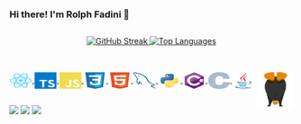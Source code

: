### Hi there! I'm Rolph Fadini 👋
##

<div align="center">
  <a href="https://github.com/RolphFadini">

  <!-- <img height="160em" src="https://github-readme-stats.vercel.app/api?username=RolphFadini&show_icons=true&theme=dracula&include_all_commits=true&count_private=true"/> -->
  <img height="160em" alt="GitHub Streak" src="https://github-readme-streak-stats.herokuapp.com/?user=RolphFadini&locale=en&theme=dracula&hide_border=false"/> 
  <img height="160em" alt="Top Languages" src="https://github-readme-stats.vercel.app/api/top-langs/?username=RolphFadini&layout=compact&langs_count=7&theme=dracula"/>

</div>

 
 ##
  
<div style="display: inline_block"><br>
  <img align="center" alt="Rolph-REACT" height="30" width="40" src="https://raw.githubusercontent.com/devicons/devicon/master/icons/react/react-original.svg">
  <img align="center" alt="Rolph-TYPESCRIPT" height="30" width="40" src="https://raw.githubusercontent.com/devicons/devicon/master/icons/typescript/typescript-original.svg">
  <img align="center" alt="Rolph-JS" height="30" width="40" src="https://raw.githubusercontent.com/devicons/devicon/master/icons/javascript/javascript-plain.svg">
  <img align="center" alt="Rolph-CSS" height="30" width="40" src="https://raw.githubusercontent.com/devicons/devicon/master/icons/css3/css3-original.svg">
  <img align="center" alt="Rolph-HTML" height="30" width="40" src="https://raw.githubusercontent.com/devicons/devicon/master/icons/html5/html5-original.svg">
  <img align="center" alt="Rolph-MYSQL" height="30" width="40" src="https://raw.githubusercontent.com/devicons/devicon/master/icons/mysql/mysql-original.svg">
  <img align="center" alt="Rolph-PYTHON" height="30" width="40" src="https://raw.githubusercontent.com/devicons/devicon/master/icons/python/python-original.svg">
  <img align="center" alt="Rolph-C#" height="30" width="40" src="https://raw.githubusercontent.com/devicons/devicon/master/icons/csharp/csharp-original.svg">
  <img align="center" alt="Rolph-C" height="30" width="40" src="https://raw.githubusercontent.com/devicons/devicon/master/icons/c/c-original.svg">
  <img align="center" alt="Rolph-JAVA" height="30" width="40" src="https://raw.githubusercontent.com/devicons/devicon/master/icons/java/java-original.svg">
  <img align="right" alt="BreakDance" height="65" width="65" src="./Breakdance.gif">
</div>
  
  ##
  
<div>  
  <a href = "mailto:rolphfadini@gmail.com"><img src="https://img.shields.io/badge/-Gmail-%23333?style=for-the-badge&logo=gmail&logoColor=white" target="_blank"></a>
  <a href="https://www.linkedin.com/in/rolph-fadini-28b229249/" target="_blank"><img src="https://img.shields.io/badge/-LinkedIn-%230077B5?style=for-the-badge&logo=linkedin&logoColor=white" target="_blank"></a> 
  <a href="https://rolphfadini.com" target="_blank"><img src="https://img.shields.io/badge/-Portfólio-%23000000?style=for-the-badge"></a>
</div>  
